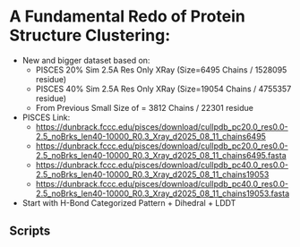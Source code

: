 # A Fundamental Redo of Protein Structure Clustering:

* New and bigger dataset based on:
  * PISCES 20% Sim 2.5A Res Only XRay (Size=6495 Chains / 1528095 residue)
  * PISCES 40% Sim 2.5A Res Only XRay (Size=19054 Chains / 4755357 residue)
  * From Previous Small Size of = 3812 Chains / 22301 residue
* PISCES Link: 
  * https://dunbrack.fccc.edu/pisces/download/cullpdb_pc20.0_res0.0-2.5_noBrks_len40-10000_R0.3_Xray_d2025_08_11_chains6495
  * https://dunbrack.fccc.edu/pisces/download/cullpdb_pc20.0_res0.0-2.5_noBrks_len40-10000_R0.3_Xray_d2025_08_11_chains6495.fasta
  * https://dunbrack.fccc.edu/pisces/download/cullpdb_pc40.0_res0.0-2.5_noBrks_len40-10000_R0.3_Xray_d2025_08_11_chains19053
  * https://dunbrack.fccc.edu/pisces/download/cullpdb_pc40.0_res0.0-2.5_noBrks_len40-10000_R0.3_Xray_d2025_08_11_chains19053.fasta
* Start with H-Bond Categorized Pattern + Dihedral + LDDT


## Scripts
